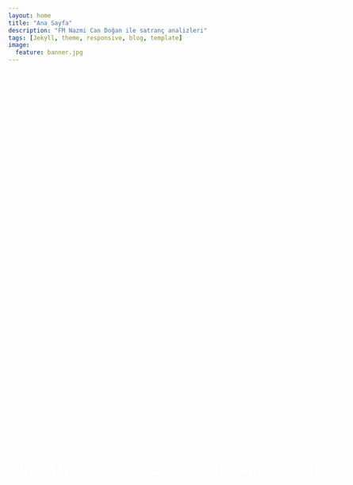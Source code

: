 ```yaml
---
layout: home
title: "Ana Sayfa"
description: "FM Nazmi Can Doğan ile satranç analizleri"
tags: [Jekyll, theme, responsive, blog, template]
image:
  feature: banner.jpg
---
```


<style>
    .center {
        position: absolute;
        top:0;
        display: flex;
        justify-content: center;
        align-items: center;
        height: 50vh;
        z-index: 9999;
    }
    .center p {
        color: white;
        text-align: center;
        font-family: 'Crimson Pro';
        font-size: 2rem;
    }
</style>

<div class="center">
    <p><i>FIDE Master</i> Nazmi Can Doğan ile satranç analizleri</p>
</div>